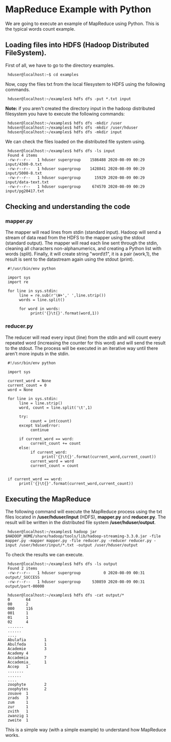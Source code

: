 # MapReduce Example with Python

We are going to execute an example of MapReduce using Python. This is the typical words count example.

## Loading files into HDFS (Hadoop Distributed FileSystem).

First of all, we have to go to the directory examples.

     hduser@localhost:~$ cd examples

Now, copy the files txt from the local filesystem to HDFS using the following commands.

     hduser@localhost:~/examples$ hdfs dfs -put *.txt input

**Note:** if you aren't created the directory input in the hadoop distributed filesystem you have to execute the following commands:

     hduser@localhost:~/examples$ hdfs dfs -mkdir /user
     hduser@localhost:~/examples$ hdfs dfs -mkdir /user/hduser
     hduser@localhost:~/examples$ hdfs dfs -mkdir input

We can check the files loaded on the distributed file system using.

     hduser@localhost:~/examples$ hdfs dfs -ls input
     Found 4 items
     -rw-r--r--   1 hduser supergroup    1586488 2020-08-09 00:29 input/4300-0.txt
     -rw-r--r--   1 hduser supergroup    1428841 2020-08-09 00:29 input/5000-8.txt
     -rw-r--r--   1 hduser supergroup      15929 2020-08-09 00:29 input/data-text.txt
     -rw-r--r--   1 hduser supergroup     674570 2020-08-09 00:29 input/pg20417.txt

## Checking and understanding the code

### mapper.py

The mapper will read lines from stdin (standard input). Hadoop will send a stream of data read from the HDFS to the mapper using the stdout (standard output). The mapper will read each line sent through the stdin, cleaning all characters non-alphanumerics, and creating a Python list with words (split). Finally, it will create string "word\t1", it is a pair (work,1), the result is sent to the datastream again using the stdout (print).

     #!/usr/bin/env python

     import sys
     import re

     for line in sys.stdin:
          line = re.sub(r'\W+',' ',line.strip())
          words = line.split()

          for word in words:
               print('{}\t{}'.format(word,1))

### reducer.py

The reducer will read every input (line) from the stdin and will count every repeated word (increasing the counter for this word) and will send the result to the stdout. The process will be executed in an iterative way until there aren't more inputs in the stdin.

     #!/usr/bin/env python

     import sys

     current_word = None
     current_count = 0
     word = None

     for line in sys.stdin:
          line = line.strip()
          word, count = line.split('\t',1)

          try:
               count = int(count)
          except ValueError:
               continue

          if current_word == word:
               current_count += count
          else:
               if current_word:
                    print('{}\t{}'.format(current_word,current_count))
               current_word = word
               current_count = count


     if current_word == word:
          print('{}\t{}'.format(current_word,current_count))


## Executing the MapReduce

The following command will execute the MapReduce process using the txt files located in **/user/hduser/input** (HDFS), **mapper.py** and **reducer.py**. The result will be written in the distributed file system **/user/hduser/output**.

     hduser@localhost:~/examples$ hadoop jar $HADOOP_HOME/share/hadoop/tools/lib/hadoop-streaming-3.3.0.jar -file mapper.py -mapper mapper.py -file reducer.py -reducer reducer.py -input /user/hduser/input/*.txt -output /user/hduser/output

To check the results we can execute.

     hduser@localhost:~/examples$ hdfs dfs -ls output
     Found 2 items
     -rw-r--r--   1 hduser supergroup          0 2020-08-09 00:31 output/_SUCCESS
     -rw-r--r--   1 hduser supergroup     530859 2020-08-09 00:31 output/part-00000

     hduser@localhost:~/examples$ hdfs dfs -cat output/*
     0       64
     00      2
     000     116
     001     1
     01      1
     02      4
     .......
     ......
     ....
     Abulafia        1
     Abulfeda        1
     Academie        3
     Academy 4
     Accademia       7
     Accademia_      1
     Accep   1
     .......
     ......
     ....
     zoophyte        2
     zoophytes       2
     zouave  1
     zrads   3
     zum     1
     zur     1
     zvith   1
     zwanzig 1
     zweite  1

  
This is a simple way (with a simple example) to understand how MapReduce works.
